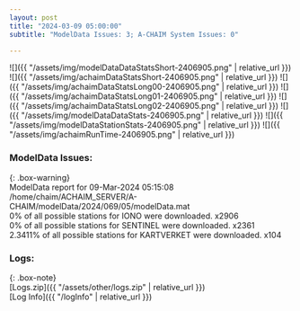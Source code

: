 ```yaml
---
layout: post
title: "2024-03-09 05:00:00"
subtitle: "ModelData Issues: 3; A-CHAIM System Issues: 0"

---
```


![]({{ "/assets/img/modelDataDataStatsShort-2406905.png" | relative_url }})
![]({{ "/assets/img/achaimDataStatsShort-2406905.png" | relative_url }})
![]({{ "/assets/img/achaimDataStatsLong00-2406905.png" | relative_url }})
![]({{ "/assets/img/achaimDataStatsLong01-2406905.png" | relative_url }})
![]({{ "/assets/img/achaimDataStatsLong02-2406905.png" | relative_url }})
![]({{ "/assets/img/modelDataDataStats-2406905.png" | relative_url }})
![]({{ "/assets/img/modelDataStationStats-2406905.png" | relative_url }})
![]({{ "/assets/img/achaimRunTime-2406905.png" | relative_url }})


### ModelData Issues:  
  
{: .box-warning}  
 ModelData report for 09-Mar-2024 05:15:08   
 /home/chaim/ACHAIM_SERVER/A-CHAIM/modelData/2024/069/05/modelData.mat   
 0% of all possible stations for IONO were downloaded. x2906   
 0% of all possible stations for SENTINEL were downloaded. x2361   
 2.3411% of all possible stations for KARTVERKET were downloaded. x104   
  


### Logs:  
  
{: .box-note}  
[Logs.zip]({{ "/assets/other/logs.zip" | relative_url }})  
[Log Info]({{ "/logInfo" | relative_url }})  
